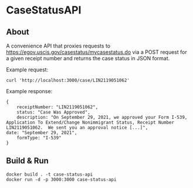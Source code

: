 # CaseStatusAPI

## About

A convenience API that proxies requests to https://egov.uscis.gov/casestatus/mycasestatus.do via a POST request for a given receipt number and returns the case status in JSON format.

Example request: 

```
curl 'http://localhost:3000/case/LIN2119051062'
```

Example response:
```
{
    receiptNumber: "LIN2119051062",
    status: "Case Was Approved",
    description: "On September 29, 2021, we approved your Form I-539, Application To Extend/Change Nonimmigrant Status, Receipt Number LIN2119051062.  We sent you an approval notice [...]",
date: "September 29, 2021",
    formType: "I-539"
}
```

## Build & Run

```
docker build . -t case-status-api
docker run -d -p 3000:3000 case-status-api
```